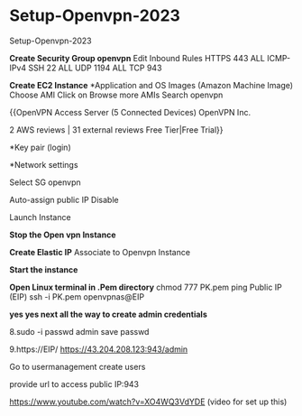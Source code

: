 # Setup-Openvpn-2023
Setup-Openvpn-2023

**Create Security Group  openvpn**
Edit Inbound Rules
HTTPS 443
ALL ICMP-IPv4
SSH  22
ALL UDP 1194
ALL TCP 943

**Create EC2 Instance**
*Application and OS Images (Amazon Machine Image)
Choose AMI 
Click on Browse more AMIs
Search openvpn

{{OpenVPN Access Server (5 Connected Devices)
OpenVPN Inc. 

 2 AWS reviews  | 31 external reviews 
Free Tier|Free Trial}}

*Key pair (login)

*Network settings

Select SG openvpn

Auto-assign public IP
Disable 

Launch Instance

**Stop the Open vpn Instance**

**Create Elastic IP**
Associate to Openvpn Instance

**Start the instance**

**Open Linux terminal in .Pem directory**
chmod 777 PK.pem
ping Public IP (EIP)
ssh -i PK.pem openvpnas@EIP

**yes yes next all the way to create admin credentials**

8.sudo -i
passwd admin
save passwd 

9.https://EIP/
https://43.204.208.123:943/admin

Go to usermanagement
create users

provide url to access public IP:943


https://www.youtube.com/watch?v=XO4WQ3VdYDE  (video for set up this)
